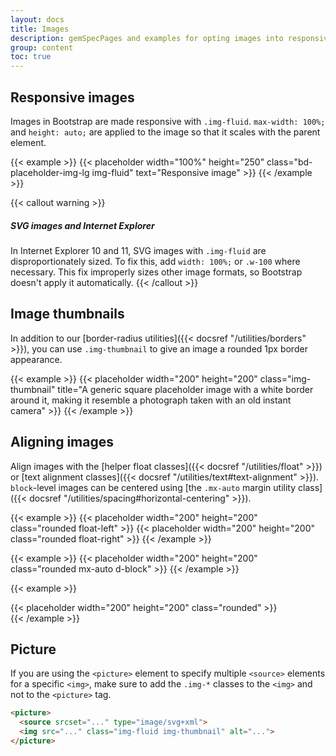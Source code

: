 ```yaml
---
layout: docs
title: Images
description: gemSpecPages and examples for opting images into responsive behavior (so they never become larger than their parent elements) and add lightweight styles to them—all via classes.
group: content
toc: true
---
```


## Responsive images

Images in Bootstrap are made responsive with `.img-fluid`. `max-width: 100%;` and `height: auto;` are applied to the image so that it scales with the parent element.

{{< example >}}
{{< placeholder width="100%" height="250" class="bd-placeholder-img-lg img-fluid" text="Responsive image" >}}
{{< /example >}}

{{< callout warning >}}
##### SVG images and Internet Explorer

In Internet Explorer 10 and 11, SVG images with `.img-fluid` are disproportionately sized. To fix this, add `width: 100%;` or `.w-100` where necessary. This fix improperly sizes other image formats, so Bootstrap doesn't apply it automatically.
{{< /callout >}}

## Image thumbnails

In addition to our [border-radius utilities]({{< docsref "/utilities/borders" >}}), you can use `.img-thumbnail` to give an image a rounded 1px border appearance.

{{< example >}}
{{< placeholder width="200" height="200" class="img-thumbnail" title="A generic square placeholder image with a white border around it, making it resemble a photograph taken with an old instant camera" >}}
{{< /example >}}

## Aligning images

Align images with the [helper float classes]({{< docsref "/utilities/float" >}}) or [text alignment classes]({{< docsref "/utilities/text#text-alignment" >}}). `block`-level images can be centered using [the `.mx-auto` margin utility class]({{< docsref "/utilities/spacing#horizontal-centering" >}}).

{{< example >}}
{{< placeholder width="200" height="200" class="rounded float-left" >}}
{{< placeholder width="200" height="200" class="rounded float-right" >}}
{{< /example >}}

{{< example >}}
{{< placeholder width="200" height="200" class="rounded mx-auto d-block" >}}
{{< /example >}}

{{< example >}}
<div class="text-center">
  {{< placeholder width="200" height="200" class="rounded" >}}
</div>
{{< /example >}}


## Picture

If you are using the `<picture>` element to specify multiple `<source>` elements for a specific `<img>`, make sure to add the `.img-*` classes to the `<img>` and not to the `<picture>` tag.

```html
<picture>
  <source srcset="..." type="image/svg+xml">
  <img src="..." class="img-fluid img-thumbnail" alt="...">
</picture>
```
